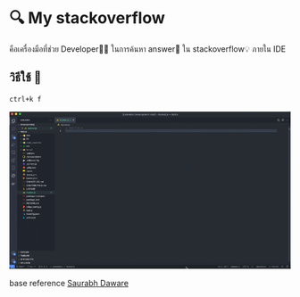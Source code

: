# 🔍 My stackoverflow

คือเครื่องมือที่ช่วย Developer👨‍💻 ในการค้นหา answer📜 ใน stackoverflow💡 ภายใน IDE

## วิธีใช้ 🔧

```bash
ctrl+k f
```

![ตัวอย่าง](docs/sample.gif)

base reference [Saurabh Daware](https://saurabhdaware.in/)
